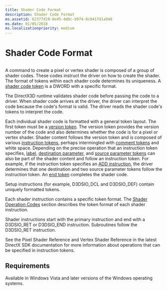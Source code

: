 ```yaml
---
title: Shader Code Format
description: Shader Code Format
ms.assetid: 62377d19-8e45-4d0c-b974-0c0417d1a948
ms.date: 01/05/2018
ms.localizationpriority: medium
---
```


# Shader Code Format


## <span id="ddk_shader_code_format_gg"></span><span id="DDK_SHADER_CODE_FORMAT_GG"></span>


A command to create a pixel or vertex shader is composed of a group of shader codes. These codes instruct the driver on how to create the shader. The format of tokens within each shader code determines its uniqueness. A [shader code token](shader-code-tokens.md) is a DWORD with a specific format.

The DirectX3D runtime validates shader code before passing the code to a driver. When shader code arrives at the driver, the driver can interpret the code because the code's format is valid. The driver reads the shader code's tokens to interpret the code.

Each individual shader code is formatted with a general token layout. The first token must be a [version token](version-token.md). The version token provides the version number of the code and also determines whether the code is for a pixel or vertex shader. Shader content follows the version token and is composed of various [instruction tokens](instruction-token.md), perhaps intermingled with [comment tokens](comment-token.md) and white space. Depending on the precise operation that an instruction token specifies, [label](label-token.md), [destination parameter](destination-parameter-token.md), and [source parameter tokens](source-parameter-token.md) can also be part of the shader content and follow an instruction token. For example, if the instruction token specifies an [ADD instruction](/windows-hardware/drivers/ddi/d3d9types/ne-d3d9types-_d3dshader_instruction_opcode_type), the driver determines that one destination and two source parameter tokens follow the instruction token. An [end token](end-token.md) completes the shader code.

Setup instructions (for example, D3DSIO\_DCL and D3DSIO\_DEF) contain uniquely formatted tokens.

Each shader instruction contains a specific token format. The [Shader Operation Codes](/windows-hardware/drivers/ddi/d3d9types/ne-d3d9types-_d3dshader_instruction_opcode_type) section describes the token format of each shader instruction.

Shader instructions start with the primary instruction and end with a D3DSIO\_RET or D3DSIO\_END instruction. Subroutines follow the D3DSIO\_RET instruction.

See the Pixel Shader Reference and Vertex Shader Reference in the latest DirectX SDK documentation for more information about operations that can be specified in instruction tokens.

## <span id="Requirements"></span><span id="requirements"></span><span id="REQUIREMENTS"></span>Requirements


Available in Windows Vista and later versions of the Windows operating systems.

 


